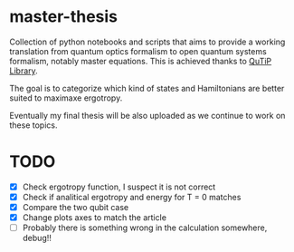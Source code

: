 # master-thesis

Collection of python notebooks and scripts that aims to provide a working translation from quantum optics formalism to open quantum systems formalism, notably master equations. This is achieved thanks to [QuTiP Library](https://github.com/qutip/qutip).

The goal is to categorize which kind of states and Hamiltonians are better suited to maximaxe ergotropy. 

Eventually my final thesis will be also uploaded as we continue to work on these topics.

# TODO
- [x] Check ergotropy function, I suspect it is not correct
- [x] Check if analitical ergotropy and energy for T = 0 matches
- [x] Compare the two qubit case
- [x] Change plots axes to match the article
- [ ] Probably there is something wrong in the calculation somewhere, debug!!
